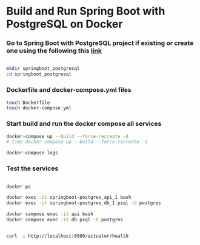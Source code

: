 # Build and Run Spring Boot with PostgreSQL on Docker

### Go to Spring Boot with PostgreSQL project if existing or create one using the following this [link](https://start.spring.io/#!type=maven-project&language=java&platformVersion=2.7.2&packaging=jar&jvmVersion=11&groupId=com.docker&artifactId=sb_postgres&name=sb_postgres&description=Spring%20Boot%20with%20PostgreSQL%20database&packageName=com.docker.sb_postgres&dependencies=lombok,actuator,web,postgresql)

```bash

mkdir springboot_postgresql
cd springboot_postgresql
```

### Dockerfile and docker-compose.yml files
```bash
touch Dockerfile
touch docker-compose.yml
```

### Start build and run the docker compose all services
```bash
docker-compose up --build --force-recreate -d
# time docker-compose up --build --force-recreate -d

docker-compose logs
```

### Test the services
```bash

docker ps

docker exec -it springboot-postgres_api_1 bash
docker exec -it springboot-postgres_db_1 psql -U postgres

docker compose exec -it api bash
docker compose exec -it db psql -U postgres


curl -i http://localhost:8080/actuator/health

```